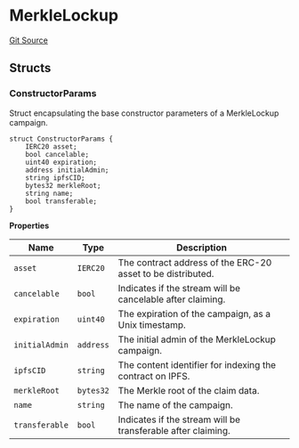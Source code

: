 # MerkleLockup

[Git Source](https://github.com/sablier-labs/v2-periphery/blob/c10978dd4cdb54301b9c2d63c7e0af41da9110f3/src/types/DataTypes.sol)

## Structs

### ConstructorParams

Struct encapsulating the base constructor parameters of a MerkleLockup campaign.

```solidity
struct ConstructorParams {
    IERC20 asset;
    bool cancelable;
    uint40 expiration;
    address initialAdmin;
    string ipfsCID;
    bytes32 merkleRoot;
    string name;
    bool transferable;
}
```

**Properties**

| Name           | Type      | Description                                                  |
| -------------- | --------- | ------------------------------------------------------------ |
| `asset`        | `IERC20`  | The contract address of the ERC-20 asset to be distributed.  |
| `cancelable`   | `bool`    | Indicates if the stream will be cancelable after claiming.   |
| `expiration`   | `uint40`  | The expiration of the campaign, as a Unix timestamp.         |
| `initialAdmin` | `address` | The initial admin of the MerkleLockup campaign.              |
| `ipfsCID`      | `string`  | The content identifier for indexing the contract on IPFS.    |
| `merkleRoot`   | `bytes32` | The Merkle root of the claim data.                           |
| `name`         | `string`  | The name of the campaign.                                    |
| `transferable` | `bool`    | Indicates if the stream will be transferable after claiming. |
